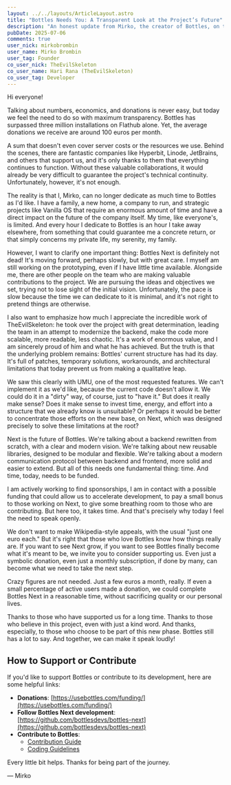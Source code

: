 ```yaml
---
layout: ../../layouts/ArticleLayout.astro
title: "Bottles Needs You: A Transparent Look at the Project’s Future"
description: "An honest update from Mirko, the creator of Bottles, on the project's current state, challenges, and what's needed to bring Bottles Next to life. If you care about its future, this is for you."
pubDate: 2025-07-06
comments: true
user_nick: mirkobrombin
user_name: Mirko Brombin
user_tag: Founder
co_user_nick: TheEvilSkeleton
co_user_name: Hari Rana (TheEvilSkeleton)
co_user_tag: Developer
---
```


Hi everyone!

Talking about numbers, economics, and donations is never easy, but today we feel the need to do so with maximum transparency. Bottles has surpassed three million installations on Flathub alone. Yet, the average donations we receive are around 100 euros per month.

A sum that doesn't even cover server costs or the resources we use. Behind the scenes, there are fantastic companies like Hyperbit, Linode, JetBrains, and others that support us, and it's only thanks to them that everything continues to function. Without these valuable collaborations, it would already be very difficult to guarantee the project's technical continuity. Unfortunately, however, it's not enough.

The reality is that I, Mirko, can no longer dedicate as much time to Bottles as I'd like. I have a family, a new home, a company to run, and strategic projects like Vanilla OS that require an enormous amount of time and have a direct impact on the future of the company itself. My time, like everyone's, is limited. And every hour I dedicate to Bottles is an hour I take away elsewhere, from something that could guarantee me a concrete return, or that simply concerns my private life, my serenity, my family.

However, I want to clarify one important thing: Bottles Next is definitely not dead! It's moving forward, perhaps slowly, but with great care. I myself am still working on the prototyping, even if I have little time available. Alongside me, there are other people on the team who are making valuable contributions to the project. We are pursuing the ideas and objectives we set, trying not to lose sight of the initial vision. Unfortunately, the pace is slow because the time we can dedicate to it is minimal, and it's not right to pretend things are otherwise.

I also want to emphasize how much I appreciate the incredible work of TheEvilSkeleton: he took over the project with great determination, leading the team in an attempt to modernize the backend, make the code more scalable, more readable, less chaotic. It's a work of enormous value, and I am sincerely proud of him and what he has achieved. But the truth is that the underlying problem remains: Bottles' current structure has had its day. It's full of patches, temporary solutions, workarounds, and architectural limitations that today prevent us from making a qualitative leap.

We saw this clearly with UMU, one of the most requested features. We can't implement it as we'd like, because the current code doesn't allow it. We could do it in a "dirty" way, of course, just to "have it." But does it really make sense? Does it make sense to invest time, energy, and effort into a structure that we already know is unsuitable? Or perhaps it would be better to concentrate those efforts on the new base, on Next, which was designed precisely to solve these limitations at the root?

Next is the future of Bottles. We're talking about a backend rewritten from scratch, with a clear and modern vision. We're talking about new reusable libraries, designed to be modular and flexible. We're talking about a modern communication protocol between backend and frontend, more solid and easier to extend. But all of this needs one fundamental thing: time. And time, today, needs to be funded.

I am actively working to find sponsorships, I am in contact with a possible funding that could allow us to accelerate development, to pay a small bonus to those working on Next, to give some breathing room to those who are contributing. But here too, it takes time. And that's precisely why today I feel the need to speak openly.

We don't want to make Wikipedia-style appeals, with the usual "just one euro each." But it's right that those who love Bottles know how things really are. If you want to see Next grow, if you want to see Bottles finally become what it's meant to be, we invite you to consider supporting us. Even just a symbolic donation, even just a monthly subscription, if done by many, can become what we need to take the next step.

Crazy figures are not needed. Just a few euros a month, really. If even a small percentage of active users made a donation, we could complete Bottles Next in a reasonable time, without sacrificing quality or our personal lives.

Thanks to those who have supported us for a long time. Thanks to those who believe in this project, even with just a kind word. And thanks, especially, to those who choose to be part of this new phase. Bottles still has a lot to say. And together, we can make it speak loudly!

## How to Support or Contribute

If you'd like to support Bottles or contribute to its development, here are some helpful links:

- **Donations**: [https://usebottles.com/funding/](https://usebottles.com/funding/)
- **Follow Bottles Next development**: [https://github.com/bottlesdevs/bottles-next](https://github.com/bottlesdevs/bottles-next)
- **Contribute to Bottles**:
  - [Contribution Guide](https://github.com/bottlesdevs/Bottles/blob/main/CONTRIBUTING.md)
  - [Coding Guidelines](https://github.com/bottlesdevs/Bottles/blob/main/CODING_GUIDE.md)

Every little bit helps. Thanks for being part of the journey.

— Mirko
